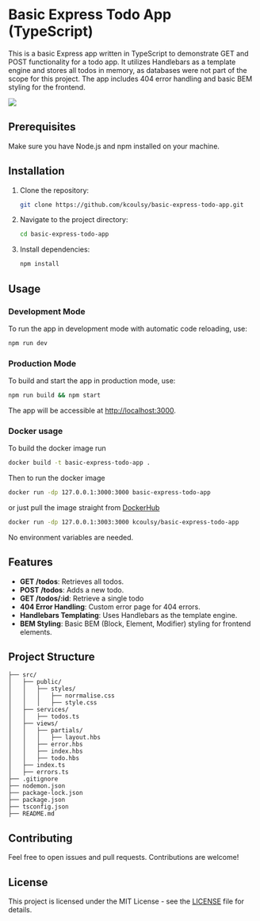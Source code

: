 # Basic Express Todo App (TypeScript)

This is a basic Express app written in TypeScript to demonstrate GET and POST functionality for a todo app. It utilizes Handlebars as a template engine and stores all todos in memory, as databases were not part of the scope for this project. The app includes 404 error handling and basic BEM styling for the frontend.


![](https://media1.giphy.com/media/v1.Y2lkPTc5MGI3NjExNmZocWN2NXdpMHVyamFmZ2plZmdnYjZkMGFoMW9qeXl2ZDYwdmg3MCZlcD12MV9pbnRlcm5hbF9naWZfYnlfaWQmY3Q9Zw/kNV6oRSnLJWnKXqswd/giphy.gif)

## Prerequisites

Make sure you have Node.js and npm installed on your machine.

## Installation

1. Clone the repository:

    ```bash
    git clone https://github.com/kcoulsy/basic-express-todo-app.git
    ```

2. Navigate to the project directory:

    ```bash
    cd basic-express-todo-app
    ```

3. Install dependencies:

    ```bash
    npm install
    ```

## Usage

### Development Mode

To run the app in development mode with automatic code reloading, use:

```bash
npm run dev
```

### Production Mode

To build and start the app in production mode, use:

```bash
npm run build && npm start
```

The app will be accessible at [http://localhost:3000](http://localhost:3000).

### Docker usage

To build the docker image run 
```bash
docker build -t basic-express-todo-app .
```

Then to run the docker image
```bash
docker run -dp 127.0.0.1:3000:3000 basic-express-todo-app
```

or just pull the image straight from [DockerHub](https://hub.docker.com/r/kcoulsy/basic-express-todo-app) 
```bash
docker run -dp 127.0.0.1:3003:3000 kcoulsy/basic-express-todo-app
```
No environment variables are needed.

## Features

- **GET /todos**: Retrieves all todos.
- **POST /todos**: Adds a new todo.
- **GET /todos/:id**: Retrieve a single todo
- **404 Error Handling**: Custom error page for 404 errors.
- **Handlebars Templating**: Uses Handlebars as the template engine.
- **BEM Styling**: Basic BEM (Block, Element, Modifier) styling for frontend elements.

## Project Structure

```
├── src/
│   ├── public/
│   │   ├── styles/
│   │   │   ├── norrmalise.css
│   │   │   ├── style.css
│   ├── services/
│   │   ├── todos.ts
│   ├── views/
│   │   ├── partials/
│   │   │   ├── layout.hbs
│   │   ├── error.hbs
│   │   ├── index.hbs
│   │   ├── todo.hbs
│   ├── index.ts
│   ├── errors.ts
├── .gitignore
├── nodemon.json
├── package-lock.json
├── package.json
├── tsconfig.json
├── README.md
```

## Contributing

Feel free to open issues and pull requests. Contributions are welcome!

## License

This project is licensed under the MIT License - see the [LICENSE](LICENSE) file for details.